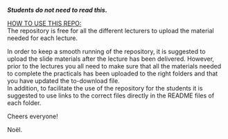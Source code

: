 **_Students do not need to read this._**

<u>HOW TO USE THIS REPO:</u><br/>
The repository is free for all the different lecturers to upload the material needed for each lecture.

In order to keep a smooth running of the repository, it is suggested to upload the slide materials after the lecture has been delivered. However, prior to the lectures you all need to make sure that all the materials needed to complete the practicals has been uploaded to the right folders and that you have updated the to-download file.<br/>
In addition, to facilitate the use of the repository for the students it is suggested to use links to the correct files directly in the README files of each folder.

Cheers everyone!

Noël.


